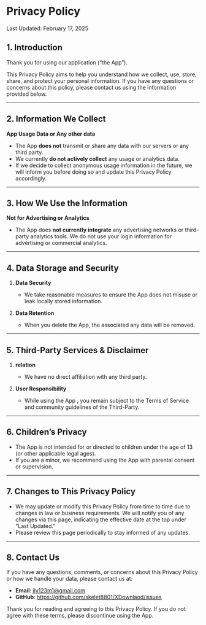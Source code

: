 # Privacy Policy

Last Updated: February 17, 2025



## 1. Introduction
Thank you for using our application (“the App”).

This Privacy Policy aims to help you understand how we collect, use, store, share, and protect your personal information. If you have any questions or concerns about this policy, please contact us using the information provided below.

---

## 2. Information We Collect

**App Usage Data or Any other data**  
   - The App **does not** transmit or share any data with our servers or any third party.
   - We currently **do not actively collect** any usage or analytics data.  
   - If we decide to collect anonymous usage information in the future, we will inform you before doing so and update this Privacy Policy accordingly.  

---

## 3. How We Use the Information

**Not for Advertising or Analytics**  
   - The App does **not currently integrate** any advertising networks or third-party analytics tools. We do not use your login information for advertising or commercial analytics.

---

## 4. Data Storage and Security

1. **Data Security**  
   - We take reasonable measures to ensure the App does not misuse or leak locally stored information.

2. **Data Retention**  
   - When you delete the App, the associated any data will be removed.

---

## 5. Third-Party Services & Disclaimer

1. **relation**  
   - We have no direct affiliation with any third party. 

2. **User Responsibility**  
   - While using the App , you remain subject to the Terms of Service and community guidelines of the Third-Party.

---

## 6. Children’s Privacy
- The App is not intended for or directed to children under the age of 13 (or other applicable legal ages).  
- If you are a minor, we recommend using the App with parental consent or supervision.

---

## 7. Changes to This Privacy Policy
- We may update or modify this Privacy Policy from time to time due to changes in law or business requirements. We will notify you of any changes via this page, indicating the effective date at the top under “Last Updated.”  
- Please review this page periodically to stay informed of any updates.

---

## 8. Contact Us
If you have any questions, comments, or concerns about this Privacy Policy or how we handle your data, please contact us at:

- **Email**: jly123m1@gmail.com
- **GitHub**: https://github.com/skelet8801/XDownlaod/issues

Thank you for reading and agreeing to this Privacy Policy. If you do not agree with these terms, please discontinue using the App.
